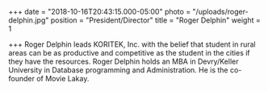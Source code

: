 +++
date = "2018-10-16T20:43:15.000-05:00"
photo = "/uploads/roger-delphin.jpg"
position = "President/Director"
title = "Roger Delphin"
weight = 1

+++
Roger Delphin leads KORITEK, Inc. with the belief that student in rural areas can be as productive and competitive as the student in the cities if they have the resources. Roger Delphin holds an MBA in Devry/Keller University in Database programming and Administration. He is the co-founder of Movie Lakay.